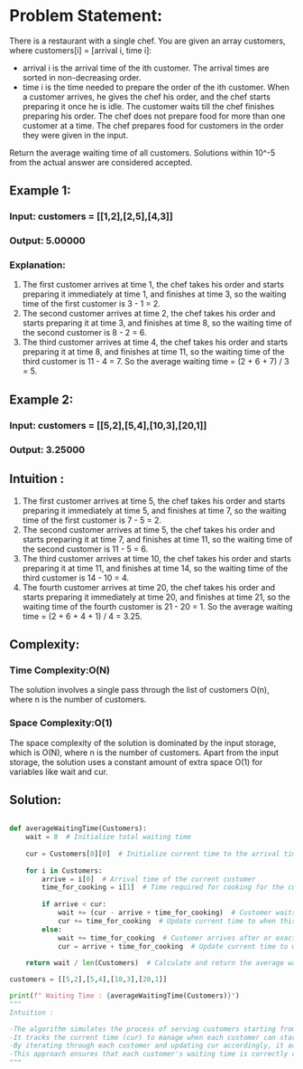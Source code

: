 # Problem Statement:

There is a restaurant with a single chef. You are given an array customers, where customers[i] = [arrival i, time i]:

- arrival i is the arrival time of the ith customer. The arrival times are sorted in non-decreasing order.
-  time i is the time needed to prepare the order of the ith customer.
When a customer arrives, he gives the chef his order, and the chef starts preparing it once he is idle. The customer waits till the chef finishes preparing his order. The chef does not prepare food for more than one customer at a time. The chef prepares food for customers in the order they were given in the input.

Return the average waiting time of all customers. Solutions within 10^-5 from the actual answer are considered accepted.

## Example 1:

### Input: customers = [[1,2],[2,5],[4,3]]

### Output: 5.00000

### Explanation:

1) The first customer arrives at time 1, the chef takes his order and starts preparing it immediately at time 1, and finishes at time 3, so the waiting time of the first customer is 3 - 1 = 2.
2) The second customer arrives at time 2, the chef takes his order and starts preparing it at time 3, and finishes at time 8, so the waiting time of the second customer is 8 - 2 = 6.
3) The third customer arrives at time 4, the chef takes his order and starts preparing it at time 8, and finishes at time 11, so the waiting time of the third customer is 11 - 4 = 7.
So the average waiting time = (2 + 6 + 7) / 3 = 5.

## Example 2:

### Input: customers = [[5,2],[5,4],[10,3],[20,1]]

### Output: 3.25000

## Intuition :

1) The first customer arrives at time 5, the chef takes his order and starts preparing it immediately at time 5, and finishes at time 7, so the waiting time of the first customer is 7 - 5 = 2.
2) The second customer arrives at time 5, the chef takes his order and starts preparing it at time 7, and finishes at time 11, so the waiting time of the second customer is 11 - 5 = 6.
3) The third customer arrives at time 10, the chef takes his order and starts preparing it at time 11, and finishes at time 14, so the waiting time of the third customer is 14 - 10 = 4.
4) The fourth customer arrives at time 20, the chef takes his order and starts preparing it immediately at time 20, and finishes at time 21, so the waiting time of the fourth customer is 21 - 20 = 1.
So the average waiting time = (2 + 6 + 4 + 1) / 4 = 3.25.

## Complexity:
### Time Complexity:O(N)
The solution involves a single pass through the list of customers O(n), where n is the number of customers.

### Space Complexity:O(1)
The space complexity of the solution is dominated by the input storage, which is O(N), where n is the number of customers.
Apart from the input storage, the solution uses a constant amount of extra space O(1) for variables like wait and cur.

## Solution:

```py

def averageWaitingTime(Customers):
    wait = 0  # Initialize total waiting time
    
    cur = Customers[0][0]  # Initialize current time to the arrival time of the first customer
    
    for i in Customers:
        arrive = i[0]  # Arrival time of the current customer
        time_for_cooking = i[1]  # Time required for cooking for the current customer
        
        if arrive < cur:
            wait += (cur - arrive + time_for_cooking)  # Customer waits until the current time + their service time
            cur += time_for_cooking  # Update current time to when this customer finishes
        else:
            wait += time_for_cooking  # Customer arrives after or exactly at current time, start service immediately
            cur = arrive + time_for_cooking  # Update current time to when this customer finishes
    
    return wait / len(Customers)  # Calculate and return the average waiting time

customers = [[5,2],[5,4],[10,3],[20,1]]

print(f" Waiting Time : {averageWaitingTime(Customers)}")
"""
Intuition :

-The algorithm simulates the process of serving customers starting from the first customer's arrival time.
-It tracks the current time (cur) to manage when each customer can start being served based on their arrival times and the service times of previous customers.
-By iterating through each customer and updating cur accordingly, it accurately computes the waiting times and subsequently the average waiting time for all customers.
-This approach ensures that each customer's waiting time is correctly calculated based on when they arrive relative to when they can start being served, and it efficiently computes the required average waiting time at the end.
"""





